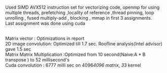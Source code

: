 Used SIMD AVX512 instruction set for vectorizing code, openmp for using multiple threads, prefetching ,locality of reference ,thread pinning, loop unrolling , fused multiply-add , blocking , mmap in first 3 assignments.<br />
Last assignment was done using cuda <br /><br />

Matrix vector : Optimizations in report <br />
2D image convolution: Optimized till 1.7 sec. Roofline analysis(Intel advisor) gave 1.5 sec <br />
Matrix Matrix Multiplication :Optimized from 10 second(Naive:A * B transpose ) to 52 millisecond's <br />
Cuda convolution : 6777 milli sec on 4096*4096 matrix, 3*3 kernel
